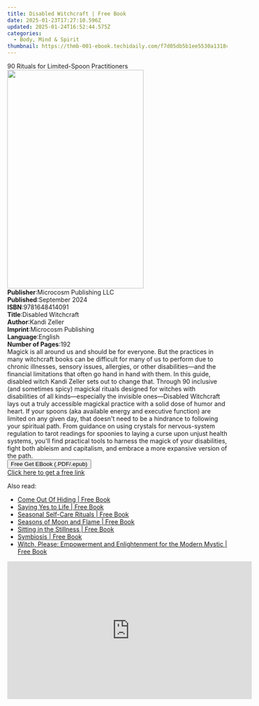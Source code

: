 ```yaml
---
title: Disabled Witchcraft | Free Book
date: 2025-01-23T17:27:10.596Z
updated: 2025-01-24T16:52:44.575Z
categories:
  - Body, Mind & Spirit
thumbnail: https://thmb-001-ebook.techidaily.com/f7d05db5b1ee5530a1318c8832578ab1f7aed7d7ca7411c024d9a1b15afac95a.jpg
---
```

<main id="book-container">
  <div class="flex flex-col">
    <div class="book-brief flex-1 py-6 px-4 sm:p-6 md:py-10 md:px-8">
      <!-- brief-->
      <div class="book-brief-main">
        90 Rituals for Limited-Spoon Practitioners
      </div>
    </div>
    <div
      class="book-meta-info flex-1 grid gap-4 col-start-1 col-end-3 row-start-1 sm:mb-6 sm:grid-cols-4 lg:gap-6 lg:col-start-2 lg:row-end-6 lg:row-span-6 lg:mb-0"
    >
      <div
        class="book-meta-info-left place-content-center mt-4 p-4 text-sm leading-6 col-start-2 col-span-2 dark:text-slate-400"
      >
        <img
          class="w-full h-500 object-cover rounded-lg sm:h-255 sm:col-span-2 lg:col-span-full"
          src="https://img-001-ebook.techidaily.com/08926b45b6b9c422b564478ef1509446b5e02590ddac91361473bfb4accefdaa.jpg"
          alt=""
          width="312"
          height="500"
        />
      </div>
      <div
        class="book-meta-info-right mt-2 col-start-1 row-start-2 col-span-3 self-center"
      >
        <!-- meta data  -->
        <div class="flex flex-col px-4 md:px-8">
          <div class="flex-1">
            <strong>Publisher</strong>:<span class="px-2"
              >Microcosm Publishing LLC</span
            >
          </div>
          <div class="flex-1">
            <strong>Published</strong>:<span class="px-2">September 2024</span>
          </div>
          <div class="flex-1">
            <strong>ISBN</strong>:<span class="px-2">9781648414091</span>
          </div>
          <div class="flex-1">
            <strong>Title</strong>:<span class="px-2">Disabled Witchcraft</span>
          </div>
          <div class="flex-1">
            <strong>Author</strong>:<span class="px-2">Kandi Zeller</span>
          </div>
          <div class="flex-1">
            <strong>Imprint</strong>:<span class="px-2"
              >Microcosm Publishing</span
            >
          </div>
          <div class="flex-1">
            <strong>Language</strong>:<span class="px-2">English</span>
          </div>
          <div class="flex-1">
            <strong>Number of Pages</strong>:<span class="px-2">192</span>
          </div>
        </div>
      </div>
    </div>
    <div class="book-description flex-1 py-6 px-4 sm:p-6 md:py-10 md:px-8">
      <div class="book-description-main">
        <div accordion-content="" id="description">
          Magick is all around us and should be for everyone. But the practices
          in many witchcraft books can be difficult for many of us to perform
          due to chronic illnesses, sensory issues, allergies, or other
          disabilities—and the financial limitations that often go hand in hand
          with them. In this guide, disabled witch Kandi Zeller sets out to
          change that. Through 90 inclusive (and sometimes spicy) magickal
          rituals designed for witches with disabilities of all kinds—especially
          the invisible ones—Disabled Witchcraft lays out a truly
          accessible&nbsp;magickal practice with a solid dose of humor and
          heart. If your spoons (aka available energy and executive function)
          are limited on any given day, that doesn't need to be a hindrance to
          following your spiritual path. From guidance on using crystals for
          nervous-system regulation to tarot readings for spoonies to laying a
          curse upon unjust health systems, you'll find practical tools to
          harness the magick of your disabilities, fight both ableism and
          capitalism, and embrace a more expansive version of the path.
        </div>
      </div>
    </div>
    <div class="book-excerpts flex-1 py-6 px-4 sm:p-6 md:py-10 md:px-8"></div>
    <div
      class="book-about-author flex-1 py-6 px-4 sm:p-6 md:py-10 md:px-8"
    ></div>
    <div class="book-free-get flex-1 py-6 px-4 sm:p-6 md:py-10 md:px-8">
      <button
        id="btn-free-get"
        class="bg-blue-500 hover:bg-blue-700 text-white font-bold py-2 px-4 rounded"
      >
        Free Get EBook (.PDF/.epub)
      </button>
      <div id="countdown-display" class="px-2 text-lg mt-2"></div>
      <a
        id="free-link"
        class="hidden bg-blue-500 hover:bg-blue-700 text-white font-bold py-2 px-4 rounded"
        href="https://www.ebooks.com/en-us/book/211417572/disabled-witchcraft/kandi-zeller/"
        target="_blank"
        >Click here to get a free link</a
      >
    </div>
    <script>
      let countdownTime = 0;
      let countdownInterval = null;
      document
        .getElementById('btn-free-get')
        .addEventListener('click', startCountdown);
      function startCountdown() {
        countdownTime = new Date().getTime() + 60000 * 3;
        countdownInterval = setInterval(updateCountdown, 1000);
        document.getElementById('btn-free-get').disabled = true;
        document
          .getElementById('btn-free-get')
          .classList.add('bg-gray-500', 'cursor-not-allowed');
      }
      function updateCountdown() {
        let currentTime = new Date().getTime();
        let timeLeft = countdownTime - currentTime;
        let secondsLeft = Math.floor(timeLeft / 1000);
        document.getElementById('countdown-display').innerHTML =
          `Remaining time: ${secondsLeft} seconds.`;
        if (secondsLeft <= 0) {
          clearInterval(countdownInterval);
          document.getElementById('btn-free-get').classList.add('hidden');
          document.getElementById('free-link').classList.remove('hidden');
          document.getElementById('countdown-display').innerHTML = '';
        }
      }
    </script>
  </div>
</main>

<ins class="adsbygoogle"
      style="display:block"
      data-ad-client="ca-pub-7571918770474297"
      data-ad-slot="8358498916"
      data-ad-format="auto"
      data-full-width-responsive="true"></ins>
    

<span class="atpl-alsoreadstyle">Also read:</span>
<div><ul>
<li><a href="https://novels-ebooks.techidaily.com/209940996-9781950719266-come-out-of-hiding/"><u>Come Out Of Hiding | Free Book</u></a></li>
<li><a href="https://novels-ebooks.techidaily.com/209940611-9781734426533-saying-yes-to-life/"><u>Saying Yes to Life | Free Book</u></a></li>
<li><a href="https://novels-ebooks.techidaily.com/209939416-9781982152208-seasonal-self-care-rituals/"><u>Seasonal Self-Care Rituals | Free Book</u></a></li>
<li><a href="https://novels-ebooks.techidaily.com/209941018-9781608686438-seasons-of-moon-and-flame/"><u>Seasons of Moon and Flame | Free Book</u></a></li>
<li><a href="https://novels-ebooks.techidaily.com/209941031-9781789042672-sitting-in-the-stillness/"><u>Sitting in the Stillness | Free Book</u></a></li>
<li><a href="https://novels-ebooks.techidaily.com/209940676-9788269149494-symbiosis/"><u>Symbiosis | Free Book</u></a></li>
<li><a href="https://novels-ebooks.techidaily.com/209940375-9780008406332-witch-please-empowerment-and-enlightenment-for-the-modern-mystic/"><u>Witch, Please: Empowerment and Enlightenment for the Modern Mystic | Free Book</u></a></li>
</ul></div>

<!-- affiliate ads begin -->
<iframe width="560" height="315" src="https://www.youtube.com/embed/Dn-24B6AURY?si=ErES2KWVnintY6h9" title="YouTube video player" frameborder="0" allow="accelerometer; autoplay; clipboard-write; encrypted-media; gyroscope; picture-in-picture; web-share" referrerpolicy="strict-origin-when-cross-origin" allowfullscreen></iframe>
<!-- affiliate ads end -->

